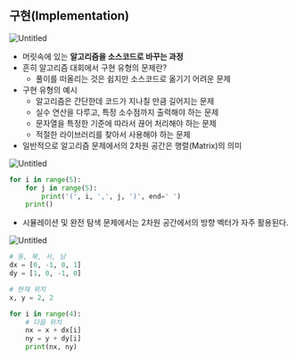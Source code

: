 ## 구현(Implementation)

![Untitled](https://s3.us-west-2.amazonaws.com/secure.notion-static.com/5bbce15b-96ac-4924-9149-08be538810ad/Untitled.png?X-Amz-Algorithm=AWS4-HMAC-SHA256&X-Amz-Content-Sha256=UNSIGNED-PAYLOAD&X-Amz-Credential=AKIAT73L2G45EIPT3X45%2F20220527%2Fus-west-2%2Fs3%2Faws4_request&X-Amz-Date=20220527T100821Z&X-Amz-Expires=86400&X-Amz-Signature=562a246f7d50e9c2abb5e0469ca6723dbc7273ac9957ed33c2143b215e9587ed&X-Amz-SignedHeaders=host&response-content-disposition=filename%20%3D%22Untitled.png%22&x-id=GetObject)

- 머릿속에 있는 **알고리즘을 소스코드로 바꾸는 과정**
- 흔히 알고리즘 대회에서 구현 유형의 문제란?
    - 풀이를 떠올리는 것은 쉽지만 소스코드로 옮기기 어려운 문제
- 구현 유형의 예시
    - 알고리즘은 간단한데 코드가 지나칠 만큼 길어지는 문제
    - 실수 연산을 다루고, 특정 소수점까지 출력해야 하는 문제
    - 문자열을 특정한 기준에 따라서 끊어 처리해야 하는 문제
    - 적절한 라이브러리를 찾아서 사용해야 하는 문제
- 일반적으로 알고리즘 문제에서의 2차원 공간은 행렬(Matrix)의 의미

![Untitled](https://s3.us-west-2.amazonaws.com/secure.notion-static.com/246bb16d-6298-491f-892f-1fd69279a113/Untitled.png?X-Amz-Algorithm=AWS4-HMAC-SHA256&X-Amz-Content-Sha256=UNSIGNED-PAYLOAD&X-Amz-Credential=AKIAT73L2G45EIPT3X45%2F20220527%2Fus-west-2%2Fs3%2Faws4_request&X-Amz-Date=20220527T100839Z&X-Amz-Expires=86400&X-Amz-Signature=89a55d3509419544d0114f4806ccd5ecaefd2159a0a9b2a50963ed7c5d72cc27&X-Amz-SignedHeaders=host&response-content-disposition=filename%20%3D%22Untitled.png%22&x-id=GetObject)
```python
for i in range(5):
	for j in range(5):
		print('(', i, ',', j, ')', end=' ')
	print()
```
- 시뮬레이션 및 완전 탐색 문제에서는 2차원 공간에서의 방향 벡터가 자주 활용된다.

![Untitled](https://s3.us-west-2.amazonaws.com/secure.notion-static.com/d0e34887-0e8a-4e5c-926d-518d9878576b/Untitled.png?X-Amz-Algorithm=AWS4-HMAC-SHA256&X-Amz-Content-Sha256=UNSIGNED-PAYLOAD&X-Amz-Credential=AKIAT73L2G45EIPT3X45%2F20220527%2Fus-west-2%2Fs3%2Faws4_request&X-Amz-Date=20220527T100841Z&X-Amz-Expires=86400&X-Amz-Signature=03558e1a63506ec2f0ee9c6fd8e52f92c16dcc78c152206b9f2c8938ad14b638&X-Amz-SignedHeaders=host&response-content-disposition=filename%20%3D%22Untitled.png%22&x-id=GetObject)

```python
# 동, 북, 서, 남
dx = [0, -1, 0, 1]
dy = [1, 0, -1, 0]

# 현재 위치
x, y = 2, 2

for i in range(4):
	# 다음 위치
	nx = x + dx[i]
	ny = y + dy[i]
	print(nx, ny)
```
